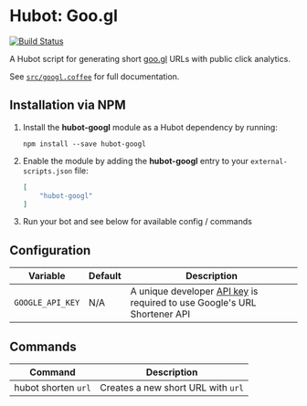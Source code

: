 # Hubot: Goo.gl

[![Build Status](https://travis-ci.org/ClaudeBot/hubot-googl.svg)](https://travis-ci.org/ClaudeBot/hubot-googl)

A Hubot script for generating short [goo.gl](https://goo.gl/) URLs with public click analytics.

See [`src/googl.coffee`](src/googl.coffee) for full documentation.


## Installation via NPM

1. Install the __hubot-googl__ module as a Hubot dependency by running:

    ```
    npm install --save hubot-googl
    ```

2. Enable the module by adding the __hubot-googl__ entry to your `external-scripts.json` file:

    ```json
    [
        "hubot-googl"
    ]
    ```

3. Run your bot and see below for available config / commands


## Configuration

Variable | Default | Description
--- | --- | ---
`GOOGLE_API_KEY` | N/A | A unique developer [API key](https://developers.google.com/url-shortener/v1/getting_started#auth) is required to use Google's URL Shortener API


## Commands

Command | Description
--- | ---
hubot shorten `url` | Creates a new short URL with `url`